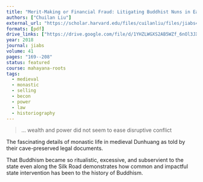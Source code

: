 ```yaml
---
title: "Merit-Making or Financial Fraud: Litigating Buddhist Nuns in Early 10th-Century Dunhuang"
authors: ["Chuilan Liu"]
external_url: "https://scholar.harvard.edu/files/cuilanliu/files/jiabs41006.pdf"
formats: [pdf]
drive_links: ["https://drive.google.com/file/d/1YHZLWGXS2AB5WZf_6nOl3JXdNItCVJOw/view?usp=drivesdk"]
year: 2018
journal: jiabs
volume: 41
pages: "169--208"
status: featured
course: mahayana-roots
tags:
  - medieval
  - monastic
  - selling
  - becon
  - power
  - law
  - historiography
---
```


> … wealth and power did not seem to ease disruptive conflict

The fascinating details of monastic life in medieval Dunhuang as told by their cave-preserved legal documents.

That Buddhism became so ritualistic, excessive, and subservient to the state even along the Silk Road demonstrates how common and impactful state intervention has been to the history of Buddhism.
